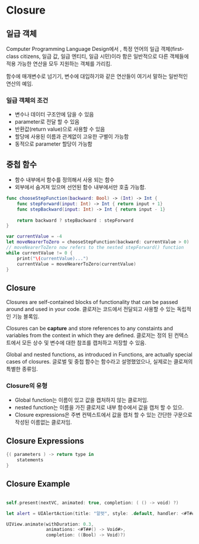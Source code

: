 # Closure #
## 일급 객체 ##

Computer Programming Language Design에서 , 특정 언어의 일급 객체(first-class citizens, 일급 값, 일급 엔티티, 일급 시민)이라 함은 일반적으로 다른 객체들에 적용 가능한 연산을 모두 지원하는 객체를 가리킴.

함수에 매개변수로 넘기기, 변수에 대입하기와 같은 연산들이 여기서 말하는 일반적인 연산의 예임.

### 일급 객체의 조건 ###

* 변수나 데이터 구조안에 담을 수 있음
* parameter로 전달 할 수 있음
* 반환값(return value)으로 사용할 수 있음
* 할당에 사용된 이름과 관계없이 고유한 구별이 가능함
* 동적으로 parameter 할당이 가능함

## 중첩 함수 ##

* 함수 내부에서 함수를 정의해서 사용 되는 함수
* 외부에서 숨겨져 있으며 선언된 함수 내부에서만 호출 가능함.

```swift
func chooseStepFunction(backward: Bool) -> (Int) -> Int {
    func stepForward(input: Int) -> Int { return input + 1}
    func stepBackward(input: Int) -> Int { return input - 1}
    
    return backward ? stepBackward : stepForward
}

var currentValue = -4
let moveNearerToZero = chooseStepFunction(backward: currentValue > 0)
// moveNearerToZero now refers to the nested stepForward() function
while currentValue != 0 {
    print("\(currentValue)...")
    currentValue = moveNearerToZero(currentValue)
}
```

## Closure ##
Closures are self-contained blocks of functionality that can be passed around and used in your code. 클로저는 코드에서 전달되고 사용할 수 있는 독립적인 기능 블록임.

Closures can be __capture__ and store references to any constaints and variables from the context in which they are defined. 클로저는 정의 된 컨텍스트에서 모든 상수 및 변수에 대한 참조를 캡처하고 저장할 수 있음.

Global and nested functions, as introduced in Functions, are actually special cases of closures. 글로벌 및 중첩 함수는 함수라고 설명했었으나, 실제로는 클로져의 특별한 종류임.

### Closure의 유형 ###
* Global function는 이름이 있고 값을 캡처하지 않는 클로저임.
* nested function는 이름을 가진 클로저로 내부 함수에서 값을 캡처 할 수 있으.
* Closure expressions은 주변 컨텍스트에서 값을 캡처 할 수 있는 간단한 구문으로 작성된 이름없는 클로저임.

## Closure Expressions ##

```swift
{( parameters ) -> return type in
	statements
}
```
## Closure Example ##

```swift

self.present(nextVC, animated: true, completion: ( () -> void) ?)

let alert = UIAlertAction(title: "알럿", style: .default, handler: <#T##((UIAlertAction) -> Void)?##((UIAlertAction) -> Void)?##(UIAlertAction) -> Void#>)

UIView.animate(withDuration: 0.3,
               animations: <#T##() -> Void#>,
               completion: ((Bool) -> Void)?)
```



